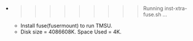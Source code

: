 * >>>>>>>>> Running inst-xtra-fuse.sh ...
  * Install fuse(fusermount) to run TMSU.
  * Disk size = 4086608K. Space Used = 4K.
